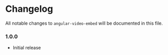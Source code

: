 # Changelog

All notable changes to `angular-video-embed` will be documented in this file.

### 1.0.0
- Initial release
